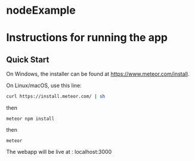 # nodeExample
# Instructions for running the app
## Quick Start

On Windows, the installer can be found at https://www.meteor.com/install.

On Linux/macOS, use this line:

```bash
curl https://install.meteor.com/ | sh
```
then
```
meteor npm install
```
then
```
meteor
```

The webapp will be live at : localhost:3000
